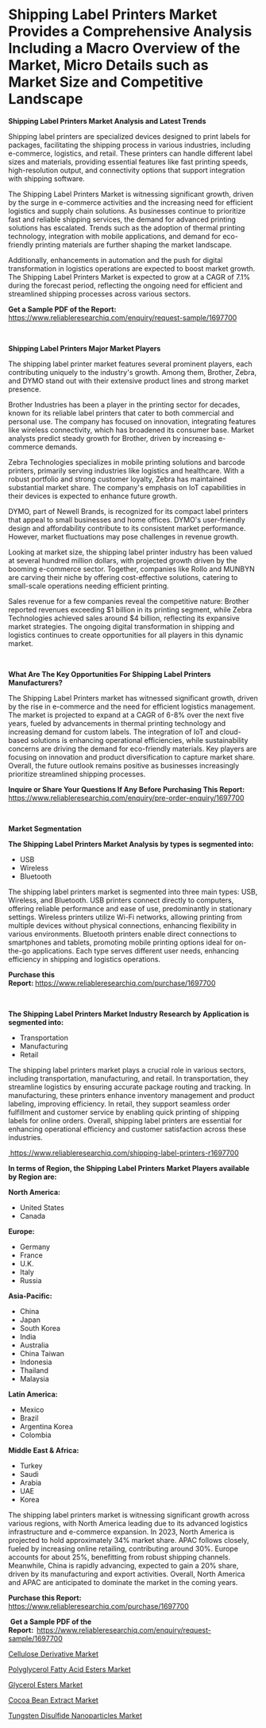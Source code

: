 <p><h1>Shipping Label Printers Market Provides a Comprehensive Analysis Including a Macro Overview of the Market, Micro Details such as Market Size and Competitive Landscape</h1></p><p><strong>Shipping Label Printers Market Analysis and Latest Trends</strong></p>
<p><p>Shipping label printers are specialized devices designed to print labels for packages, facilitating the shipping process in various industries, including e-commerce, logistics, and retail. These printers can handle different label sizes and materials, providing essential features like fast printing speeds, high-resolution output, and connectivity options that support integration with shipping software.</p><p>The Shipping Label Printers Market is witnessing significant growth, driven by the surge in e-commerce activities and the increasing need for efficient logistics and supply chain solutions. As businesses continue to prioritize fast and reliable shipping services, the demand for advanced printing solutions has escalated. Trends such as the adoption of thermal printing technology, integration with mobile applications, and demand for eco-friendly printing materials are further shaping the market landscape.</p><p>Additionally, enhancements in automation and the push for digital transformation in logistics operations are expected to boost market growth. The Shipping Label Printers Market is expected to grow at a CAGR of 7.1% during the forecast period, reflecting the ongoing need for efficient and streamlined shipping processes across various sectors.</p></p>
<p><strong>Get a Sample PDF of the Report:&nbsp;</strong> <a href="https://www.reliableresearchiq.com/enquiry/request-sample/1697700?utm_campaign=1088&utm_medium=2&utm_source=Github&utm_content=ia&utm_term=12122024&utm_id=shipping-label-printers">https://www.reliableresearchiq.com/enquiry/request-sample/1697700</a></p>
<p>&nbsp;</p>
<p><strong>Shipping Label Printers Major Market Players</strong></p>
<p><p>The shipping label printer market features several prominent players, each contributing uniquely to the industry's growth. Among them, Brother, Zebra, and DYMO stand out with their extensive product lines and strong market presence.</p><p>Brother Industries has been a player in the printing sector for decades, known for its reliable label printers that cater to both commercial and personal use. The company has focused on innovation, integrating features like wireless connectivity, which has broadened its consumer base. Market analysts predict steady growth for Brother, driven by increasing e-commerce demands.</p><p>Zebra Technologies specializes in mobile printing solutions and barcode printers, primarily serving industries like logistics and healthcare. With a robust portfolio and strong customer loyalty, Zebra has maintained substantial market share. The company's emphasis on IoT capabilities in their devices is expected to enhance future growth.</p><p>DYMO, part of Newell Brands, is recognized for its compact label printers that appeal to small businesses and home offices. DYMO's user-friendly design and affordability contribute to its consistent market performance. However, market fluctuations may pose challenges in revenue growth.</p><p>Looking at market size, the shipping label printer industry has been valued at several hundred million dollars, with projected growth driven by the booming e-commerce sector. Together, companies like Rollo and MUNBYN are carving their niche by offering cost-effective solutions, catering to small-scale operations needing efficient printing.</p><p>Sales revenue for a few companies reveal the competitive nature: Brother reported revenues exceeding $1 billion in its printing segment, while Zebra Technologies achieved sales around $4 billion, reflecting its expansive market strategies. The ongoing digital transformation in shipping and logistics continues to create opportunities for all players in this dynamic market.</p></p>
<p>&nbsp;</p>
<p><strong>What Are The Key Opportunities For Shipping Label Printers Manufacturers?</strong></p>
<p><p>The Shipping Label Printers market has witnessed significant growth, driven by the rise in e-commerce and the need for efficient logistics management. The market is projected to expand at a CAGR of 6-8% over the next five years, fueled by advancements in thermal printing technology and increasing demand for custom labels. The integration of IoT and cloud-based solutions is enhancing operational efficiencies, while sustainability concerns are driving the demand for eco-friendly materials. Key players are focusing on innovation and product diversification to capture market share. Overall, the future outlook remains positive as businesses increasingly prioritize streamlined shipping processes.</p></p>
<p><strong>Inquire or Share Your Questions If Any Before Purchasing This Report:</strong> <a href="https://www.reliableresearchiq.com/enquiry/pre-order-enquiry/1697700?utm_campaign=1088&utm_medium=2&utm_source=Github&utm_content=ia&utm_term=12122024&utm_id=shipping-label-printers">https://www.reliableresearchiq.com/enquiry/pre-order-enquiry/1697700</a></p>
<p>&nbsp;</p>
<p><strong>Market Segmentation</strong></p>
<p><strong>The Shipping Label Printers Market Analysis by types is segmented into:</strong></p>
<p><ul><li>USB</li><li>Wireless</li><li>Bluetooth</li></ul></p>
<p><p>The shipping label printers market is segmented into three main types: USB, Wireless, and Bluetooth. USB printers connect directly to computers, offering reliable performance and ease of use, predominantly in stationary settings. Wireless printers utilize Wi-Fi networks, allowing printing from multiple devices without physical connections, enhancing flexibility in various environments. Bluetooth printers enable direct connections to smartphones and tablets, promoting mobile printing options ideal for on-the-go applications. Each type serves different user needs, enhancing efficiency in shipping and logistics operations.</p></p>
<p><strong>Purchase this Report:&nbsp;</strong><a href="https://www.reliableresearchiq.com/purchase/1697700?utm_campaign=1088&utm_medium=2&utm_source=Github&utm_content=ia&utm_term=12122024&utm_id=shipping-label-printers">https://www.reliableresearchiq.com/purchase/1697700</a></p>
<p>&nbsp;</p>
<p><strong>The Shipping Label Printers Market Industry Research by Application is segmented into:</strong></p>
<p><ul><li>Transportation</li><li>Manufacturing</li><li>Retail</li></ul></p>
<p><p>The shipping label printers market plays a crucial role in various sectors, including transportation, manufacturing, and retail. In transportation, they streamline logistics by ensuring accurate package routing and tracking. In manufacturing, these printers enhance inventory management and product labeling, improving efficiency. In retail, they support seamless order fulfillment and customer service by enabling quick printing of shipping labels for online orders. Overall, shipping label printers are essential for enhancing operational efficiency and customer satisfaction across these industries.</p></p>
<p><a href="https://www.reliableresearchiq.com/shipping-label-printers-r1697700?utm_campaign=1088&utm_medium=2&utm_source=Github&utm_content=ia&utm_term=12122024&utm_id=shipping-label-printers">&nbsp;https://www.reliableresearchiq.com/shipping-label-printers-r1697700</a></p>
<p><strong>In terms of Region, the Shipping Label Printers Market Players available by Region are:</strong></p>
<p>
    <p> <strong> North America: </strong>
        <ul>
            <li>United States</li>
            <li>Canada</li>
        </ul>
        </p> 
    <p> <strong> Europe: </strong>
        <ul>
            <li>Germany</li>
            <li>France</li>
            <li>U.K.</li>
            <li>Italy</li>
            <li>Russia</li>
        </ul>
        </p> 
    <p> <strong> Asia-Pacific: </strong>
        <ul>
            <li>China</li>
            <li>Japan</li>
            <li>South Korea</li>
            <li>India</li>
            <li>Australia</li>
            <li>China Taiwan</li>
            <li>Indonesia</li>
            <li>Thailand</li>
            <li>Malaysia</li>
        </ul>
        </p> 
    <p> <strong> Latin America: </strong>
        <ul>
            <li>Mexico</li>
            <li>Brazil</li>
            <li>Argentina Korea</li>
            <li>Colombia</li>
        </ul>
        </p> 
    <p> <strong> Middle East & Africa: </strong>
        <ul>
            <li>Turkey</li>
            <li>Saudi</li>
            <li>Arabia</li>
            <li>UAE</li>
            <li>Korea</li>
        </ul>
    </p>
    </p>
<p><p>The shipping label printers market is witnessing significant growth across various regions, with North America leading due to its advanced logistics infrastructure and e-commerce expansion. In 2023, North America is projected to hold approximately 34% market share. APAC follows closely, fueled by increasing online retailing, contributing around 30%. Europe accounts for about 25%, benefitting from robust shipping channels. Meanwhile, China is rapidly advancing, expected to gain a 20% share, driven by its manufacturing and export activities. Overall, North America and APAC are anticipated to dominate the market in the coming years.</p></p>
<p><strong>Purchase this Report: </strong><a href="https://www.reliableresearchiq.com/purchase/1697700?utm_campaign=1088&utm_medium=2&utm_source=Github&utm_content=ia&utm_term=12122024&utm_id=shipping-label-printers">https://www.reliableresearchiq.com/purchase/1697700</a></p>
<p>&nbsp;<strong>Get a Sample PDF of the Report:&nbsp;&nbsp;</strong><a href="https://www.reliableresearchiq.com/enquiry/request-sample/1697700?utm_campaign=1088&utm_medium=2&utm_source=Github&utm_content=ia&utm_term=12122024&utm_id=shipping-label-printers">https://www.reliableresearchiq.com/enquiry/request-sample/1697700</a></p>
<p><strong></strong></p>
<p><p><a href="https://www.linkedin.com/pulse/deep-dive-cellulose-derivative-market-itstrends-segmentation-iacze?utm_campaign=1088&utm_medium=2&utm_source=Github&utm_content=ia&utm_term=12122024&utm_id=shipping-label-printers">Cellulose Derivative Market</a></p><p><a href="https://www.linkedin.com/pulse/p-factrackr-ho6he?utm_campaign=1088&utm_medium=2&utm_source=Github&utm_content=ia&utm_term=12122024&utm_id=shipping-label-printers">Polyglycerol Fatty Acid Esters Market</a></p><p><a href="https://www.linkedin.com/pulse/rev-athenaur-okk4f?utm_campaign=1088&utm_medium=2&utm_source=Github&utm_content=ia&utm_term=12122024&utm_id=shipping-label-printers">Glycerol Esters Market</a></p><p><a href="https://www.linkedin.com/pulse/c-hannibex-sqmmf?utm_campaign=1088&utm_medium=2&utm_source=Github&utm_content=ia&utm_term=12122024&utm_id=shipping-label-printers">Cocoa Bean Extract Market</a></p><p><a href="https://www.linkedin.com/pulse/emerging-trends-tungsten-disulfide-nanoparticles-market-2up5e?utm_campaign=1088&utm_medium=2&utm_source=Github&utm_content=ia&utm_term=12122024&utm_id=shipping-label-printers">Tungsten Disulfide Nanoparticles Market</a></p></p>